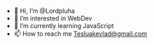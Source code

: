 - 👋 Hi, I’m @Lordpluha
- 👀 I’m interested in WebDev
- 🌱 I’m currently learning JavaScript
- 📫 How to reach me Tesluakevlad@gmail.com

<!---
Lordpluha/Lordpluha is a ✨ special ✨ repository because its `README.md` (this file) appears on your GitHub profile.
You can click the Preview link to take a look at your changes.
--->
